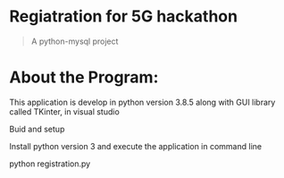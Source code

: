 # Regiatration for 5G hackathon

> A python-mysql project

# About the Program:

This application is develop in python version 3.8.5 along with GUI library called TKinter, in visual studio

Buid and setup

Install python version 3 and execute the application in command line 

python registration.py

